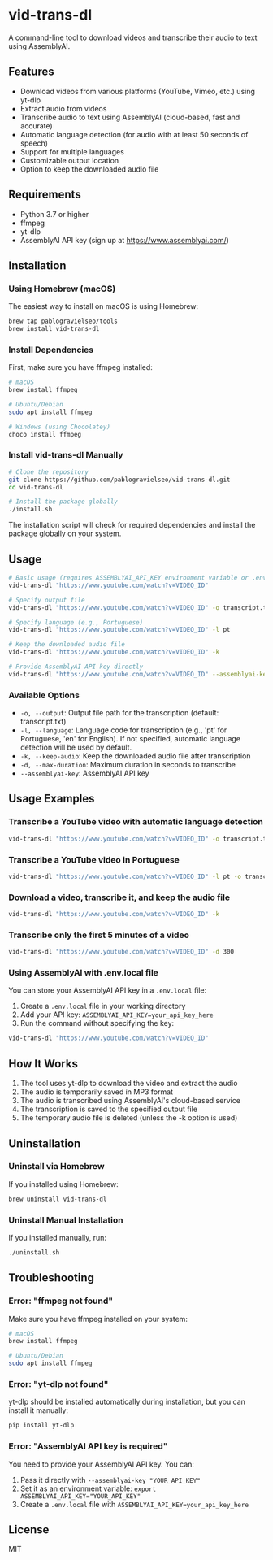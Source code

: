 # vid-trans-dl

A command-line tool to download videos and transcribe their audio to text using AssemblyAI.

## Features

- Download videos from various platforms (YouTube, Vimeo, etc.) using yt-dlp
- Extract audio from videos
- Transcribe audio to text using AssemblyAI (cloud-based, fast and accurate)
- Automatic language detection (for audio with at least 50 seconds of speech)
- Support for multiple languages
- Customizable output location
- Option to keep the downloaded audio file

## Requirements

- Python 3.7 or higher
- ffmpeg
- yt-dlp
- AssemblyAI API key (sign up at https://www.assemblyai.com/)

## Installation

### Using Homebrew (macOS)

The easiest way to install on macOS is using Homebrew:

```bash
brew tap pablogravielseo/tools
brew install vid-trans-dl
```

### Install Dependencies

First, make sure you have ffmpeg installed:

```bash
# macOS
brew install ffmpeg

# Ubuntu/Debian
sudo apt install ffmpeg

# Windows (using Chocolatey)
choco install ffmpeg
```

### Install vid-trans-dl Manually

```bash
# Clone the repository
git clone https://github.com/pablogravielseo/vid-trans-dl.git
cd vid-trans-dl

# Install the package globally
./install.sh
```

The installation script will check for required dependencies and install the package globally on your system.

## Usage

```bash
# Basic usage (requires ASSEMBLYAI_API_KEY environment variable or .env.local file)
vid-trans-dl "https://www.youtube.com/watch?v=VIDEO_ID"

# Specify output file
vid-trans-dl "https://www.youtube.com/watch?v=VIDEO_ID" -o transcript.txt

# Specify language (e.g., Portuguese)
vid-trans-dl "https://www.youtube.com/watch?v=VIDEO_ID" -l pt

# Keep the downloaded audio file
vid-trans-dl "https://www.youtube.com/watch?v=VIDEO_ID" -k

# Provide AssemblyAI API key directly
vid-trans-dl "https://www.youtube.com/watch?v=VIDEO_ID" --assemblyai-key "YOUR_API_KEY"
```

### Available Options

- `-o, --output`: Output file path for the transcription (default: transcript.txt)
- `-l, --language`: Language code for transcription (e.g., 'pt' for Portuguese, 'en' for English). If not specified, automatic language detection will be used by default.
- `-k, --keep-audio`: Keep the downloaded audio file after transcription
- `-d, --max-duration`: Maximum duration in seconds to transcribe
- `--assemblyai-key`: AssemblyAI API key

## Usage Examples

### Transcribe a YouTube video with automatic language detection

```bash
vid-trans-dl "https://www.youtube.com/watch?v=VIDEO_ID" -o transcript.txt
```

### Transcribe a YouTube video in Portuguese

```bash
vid-trans-dl "https://www.youtube.com/watch?v=VIDEO_ID" -l pt -o transcript.txt
```

### Download a video, transcribe it, and keep the audio file

```bash
vid-trans-dl "https://www.youtube.com/watch?v=VIDEO_ID" -k
```

### Transcribe only the first 5 minutes of a video

```bash
vid-trans-dl "https://www.youtube.com/watch?v=VIDEO_ID" -d 300
```

### Using AssemblyAI with .env.local file

You can store your AssemblyAI API key in a `.env.local` file:

1. Create a `.env.local` file in your working directory
2. Add your API key: `ASSEMBLYAI_API_KEY=your_api_key_here`
3. Run the command without specifying the key:

```bash
vid-trans-dl "https://www.youtube.com/watch?v=VIDEO_ID"
```

## How It Works

1. The tool uses yt-dlp to download the video and extract the audio
2. The audio is temporarily saved in MP3 format
3. The audio is transcribed using AssemblyAI's cloud-based service
4. The transcription is saved to the specified output file
5. The temporary audio file is deleted (unless the -k option is used)

## Uninstallation

### Uninstall via Homebrew

If you installed using Homebrew:

```bash
brew uninstall vid-trans-dl
```

### Uninstall Manual Installation

If you installed manually, run:

```bash
./uninstall.sh
```

## Troubleshooting

### Error: "ffmpeg not found"

Make sure you have ffmpeg installed on your system:

```bash
# macOS
brew install ffmpeg

# Ubuntu/Debian
sudo apt install ffmpeg
```

### Error: "yt-dlp not found"

yt-dlp should be installed automatically during installation, but you can install it manually:

```bash
pip install yt-dlp
```

### Error: "AssemblyAI API key is required"

You need to provide your AssemblyAI API key. You can:
1. Pass it directly with `--assemblyai-key "YOUR_API_KEY"`
2. Set it as an environment variable: `export ASSEMBLYAI_API_KEY="YOUR_API_KEY"`
3. Create a `.env.local` file with `ASSEMBLYAI_API_KEY=your_api_key_here`

## License

MIT